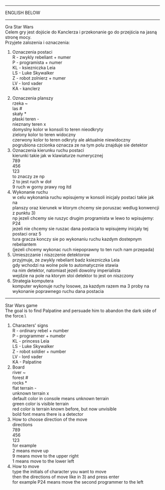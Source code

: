 ---------------------------------------------------------------------------------------------------------

ENGLISH BELOW

---------------------------------------------------------------------------------------------------------
Gra Star Wars\
Celem gry jest dojście do Kanclerza i przekonanie go do przejścia na jasną stronę mocy.\
Przyjete zalozenia i oznaczenia:
1. Oznaczenia postaci\
R - zwykly rebeliant + numer\
P - programista + numer\
KL - ksiezniczka Leia\
LS - Luke Skywalker\
Z - robot zolnierz + numer\
LV - lord vader\
KA - kanclerz
2) Oznaczenia planszy\
rzeka ~\
las #\
skały *\
płaski teren -\
nieznany teren x\
domyslny kolor w konsoli to teren nieodkryty\
zielony kolor to teren widoczny\
czerwony kolor to teren odkryty ale aktualnie niewidoczny\
pogrubiona czcionka oznacza ze na tym polu znajduje sie detektor
3) Oznaczenia kierunku ruchu postaci\
kierunki takie jak w klawiaturze numerycznej\
789\
456\
123\
to znaczy ze np\
2 to jest ruch w doł\
9 ruch w gorny prawy rog itd
4) Wykonanie ruchu\
w celu wykonania ruchu wpisujemy w konsoli inicjaly postaci takie jak na\
planszy oraz kierunek w ktorym chcemy sie poruszac wedlug konwencji z punktu 3)\
np jezeli chcemy sie ruszyc drugim programista w lewo to wpisujemy: P24\
jezeli nie chcemy sie ruszac dana postacia to wpisujemy inicjaly tej postaci oraz 5\
tura gracza konczy sie po wykonaniu ruchu kazdym dostepnym rebeliantem\
(jezeli chcemy wykonac ruch niepoprawny to ten ruch nam przepada)
5) Umieszczanie i niszczenie detektorow\
przyjmuje, ze zwykly rebeliant badz ksiezniczka Leia\
gdy wchodzi na wolne pole to automatycznie stawia\
na nim detektor, natomiast jezeli dowolny imperialista\
wejdzie na pole na ktorym stoi detektor to jest on niszczony
6) Strategia komputera\
komputer wykonuje ruchy losowe, za kazdym razem ma 3 proby na wykonanie poprawnego ruchu dana postacia

---------------------------------------------------------------------------------------------------------

Star Wars game\
The goal is to find Palpatine and persuade him to abandon the dark side of the force.\
1) Characters' signs\
R - ordinary rebel + number\
P - programmer + numebr\
KL - princess Leia\
LS - Luke Skywalker\
Z - robot soldier + number\
LV - lord vader\
KA - Palpatine
2) Board\
river ~\
forest #\
rocks *\
flat terrain -\
unknown terrain x\
default color in console means unknown terrain\
green color is visible terrain\
red color is terrain known before, but now unvisible\
bold font means there is a detector
3) How to choose direction of the move\
directions\
789\
456\
123\
for example\
2 means move up\
9 means move to the upper right\
1 means move to the lower left
4) How to move\
type the initials of character you want to move\
then the directions of move like in 3) and press enter\
for example P24 means move the second programmer to the left
